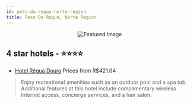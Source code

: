 ```yaml
---
id: peso-da-regua-norte-region
title: Peso Da Regua, Norte Region
---
```


<center><img src="https://i.travelapi.com/hotels/3000000/2080000/2075500/2075404/99a07d16_z.jpg" alt="Featured Image" /></center>


##  4 star hotels - ⭐️⭐️⭐️⭐️

-    [Hotel Régua Douro](https://us.hurb.com/hotels/peso-da-regua/hotel-regua-douro-JNP-JP151061?cmp=18055) Prices from R$421.04
   > Enjoy recreational amenities such as an outdoor pool and a spa tub. Additional features at this hotel include complimentary wireless Internet access, concierge services, and a hair salon.
